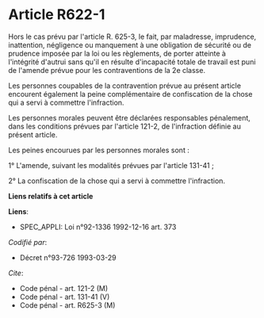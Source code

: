 # Article R622-1

Hors le cas prévu par l'article R. 625-3, le fait, par maladresse, imprudence, inattention, négligence ou manquement à une
obligation de sécurité ou de prudence imposée par la loi ou les règlements, de porter atteinte à l'intégrité d'autrui sans
qu'il en résulte d'incapacité totale de travail est puni de l'amende prévue pour les contraventions de la 2e classe.

Les personnes coupables de la contravention prévue au présent article encourent également la peine complémentaire de
confiscation de la chose qui a servi à commettre l'infraction.

Les personnes morales peuvent être déclarées responsables pénalement, dans les conditions prévues par l'article 121-2, de
l'infraction définie au présent article.

Les peines encourues par les personnes morales sont :

1° L'amende, suivant les modalités prévues par l'article 131-41 ;

2° La confiscation de la chose qui a servi à commettre l'infraction.

**Liens relatifs à cet article**

**Liens**:

  - SPEC_APPLI: Loi n°92-1336 1992-12-16 art. 373

_Codifié par_:

  - Décret n°93-726 1993-03-29

_Cite_:

  - Code pénal - art. 121-2 (M)
  - Code pénal - art. 131-41 (V)
  - Code pénal - art. R625-3 (M)
